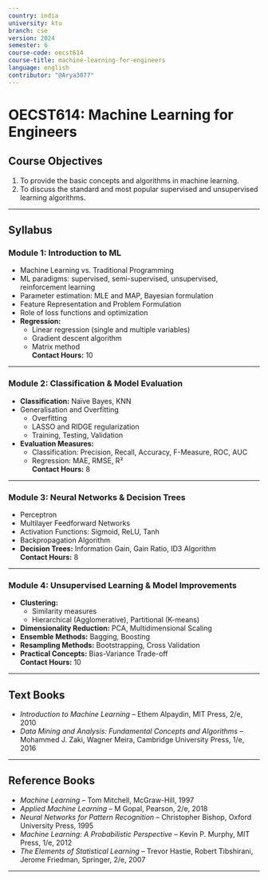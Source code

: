 ```yaml
---
country: india
university: ktu
branch: cse
version: 2024
semester: 6
course-code: oecst614
course-title: machine-learning-for-engineers
language: english
contributor: "@Arya3077"
---
```


# OECST614: Machine Learning for Engineers

## Course Objectives

1. To provide the basic concepts and algorithms in machine learning.  
2. To discuss the standard and most popular supervised and unsupervised learning algorithms.

---

## Syllabus

### Module 1: Introduction to ML  
- Machine Learning vs. Traditional Programming  
- ML paradigms: supervised, semi-supervised, unsupervised, reinforcement learning  
- Parameter estimation: MLE and MAP, Bayesian formulation  
- Feature Representation and Problem Formulation  
- Role of loss functions and optimization  
- **Regression:**  
  - Linear regression (single and multiple variables)  
  - Gradient descent algorithm  
  - Matrix method  
**Contact Hours:** 10  

---

### Module 2: Classification & Model Evaluation  
- **Classification:** Naïve Bayes, KNN  
- Generalisation and Overfitting  
  - Overfitting  
  - LASSO and RIDGE regularization  
  - Training, Testing, Validation  
- **Evaluation Measures:**  
  - Classification: Precision, Recall, Accuracy, F-Measure, ROC, AUC  
  - Regression: MAE, RMSE, R²  
**Contact Hours:** 8  

---

### Module 3: Neural Networks & Decision Trees  
- Perceptron  
- Multilayer Feedforward Networks  
- Activation Functions: Sigmoid, ReLU, Tanh  
- Backpropagation Algorithm  
- **Decision Trees:** Information Gain, Gain Ratio, ID3 Algorithm  
**Contact Hours:** 8  

---

### Module 4: Unsupervised Learning & Model Improvements  
- **Clustering:**  
  - Similarity measures  
  - Hierarchical (Agglomerative), Partitional (K-means)  
- **Dimensionality Reduction:** PCA, Multidimensional Scaling  
- **Ensemble Methods:** Bagging, Boosting  
- **Resampling Methods:** Bootstrapping, Cross Validation  
- **Practical Concepts:** Bias-Variance Trade-off  
**Contact Hours:** 10  








  

---

## Text Books

- *Introduction to Machine Learning* – Ethem Alpaydin, MIT Press, 2/e, 2010  
- *Data Mining and Analysis: Fundamental Concepts and Algorithms* – Mohammed J. Zaki, Wagner Meira, Cambridge University Press, 1/e, 2016

---

## Reference Books

- *Machine Learning* – Tom Mitchell, McGraw-Hill, 1997  
- *Applied Machine Learning* – M Gopal, Pearson, 2/e, 2018  
- *Neural Networks for Pattern Recognition* – Christopher Bishop, Oxford University Press, 1995  
- *Machine Learning: A Probabilistic Perspective* – Kevin P. Murphy, MIT Press, 1/e, 2012  
- *The Elements of Statistical Learning* – Trevor Hastie, Robert Tibshirani, Jerome Friedman, Springer, 2/e, 2007

---
